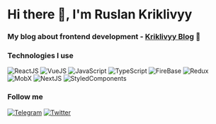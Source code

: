 # Hi there 👋, I'm Ruslan Kriklivyy

### My blog about frontend development - [Kriklivyy Blog](https://kriklivyy-blog.vercel.app/) &#127756;

### Technologies I use

![ReactJS](https://img.shields.io/badge/-ReactJS-222222?style=for-the-badge&logo=react)
![VueJS](https://img.shields.io/badge/-VueJS-222222?style=for-the-badge&logo=vue)
![JavaScript](https://img.shields.io/badge/-JavaScript-222222?style=for-the-badge&logo=javascript)
![TypeScript](https://img.shields.io/badge/-TypeScript-222222?style=for-the-badge&logo=typescript)
![FireBase](https://img.shields.io/badge/-FireBase-222222?style=for-the-badge&logo=firebase)
![Redux](https://img.shields.io/badge/-Redux-222222?style=for-the-badge&logo=redux)
![MobX](https://img.shields.io/badge/-MobX-222222?style=for-the-badge&logo=mobx)
![NextJS](https://img.shields.io/badge/-NextJS-222222?style=for-the-badge&logo=next)
![StyledComponents](https://img.shields.io/badge/-styled_components-222222?style=for-the-badge&logo=styled-components)

### Follow me

[![Telegram](https://img.shields.io/badge/-Telegram-222222?style=for-the-badge&logo=telegram)](https://t.me/ruslankriklivy)
[![Twitter](https://img.shields.io/badge/-Twitter-222222?style=for-the-badge&logo=twitter)](https://twitter.com/RKriklivyy)
